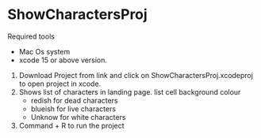 # ShowCharactersProj

Required tools
* Mac Os system
* xcode 15 or above version.
1. Download Project from link and click on ShowCharactersProj.xcodeproj to open project in xcode.
2. Shows list of characters in landing page. list cell background colour
    * redish for dead characters
    * blueish for live characters
    * Unknow for white characters
3. Command + R to run the project
